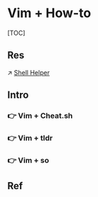 # Vim + How-to

[TOC]



## Res
↗ [Shell Helper](../../../../../../🥷🏼%20Operating%20System%20(Tech)/🐚%20Shell%20&%20Terminal(Console)/Shell%20Helper/Shell%20Helper.md)



## Intro
### 👉 Vim + Cheat.sh


### 👉 Vim + tldr


### 👉 Vim + so



## Ref

